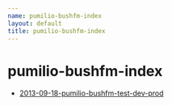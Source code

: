 ```yaml
---
name: pumilio-bushfm-index
layout: default
title: pumilio-bushfm-index
---
```


# pumilio-bushfm-index

- [2013-09-18-pumilio-bushfm-test-dev-prod](/2013/09/pumilio-bushfm-test-dev-prod/)
